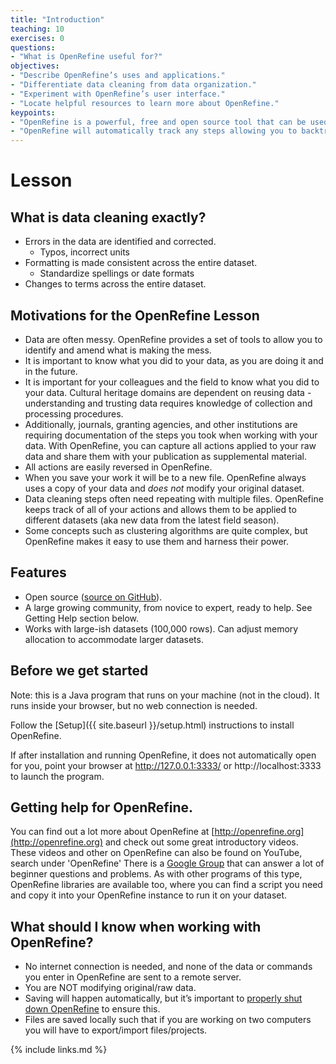 ```yaml
---
title: "Introduction"
teaching: 10
exercises: 0
questions:
- "What is OpenRefine useful for?"
objectives:
- "Describe OpenRefine’s uses and applications."
- "Differentiate data cleaning from data organization."
- "Experiment with OpenRefine’s user interface."
- "Locate helpful resources to learn more about OpenRefine."
keypoints:
- "OpenRefine is a powerful, free and open source tool that can be used for data cleaning."
- "OpenRefine will automatically track any steps allowing you to backtrack as needed and providing a record of all work done"
---
```


# Lesson

## What is data cleaning exactly?

* Errors in the data are identified and corrected.
  * Typos, incorrect units
* Formatting is made consistent across the entire dataset.
  * Standardize spellings or date formats
* Changes to terms across the entire dataset.


## Motivations for the OpenRefine Lesson

* Data are often messy. OpenRefine provides a set of tools to allow you to identify and amend what is making the mess.
* It is important to know what you did to your data, as you are doing it and in the future.
*  It is important for your colleagues and the field to know what you did to your data. Cultural heritage domains are dependent on reusing data - understanding and trusting data requires knowledge of collection and processing procedures.
* Additionally, journals, granting agencies, and other institutions are requiring documentation of the steps you took when working with your data. With OpenRefine, you can capture all actions applied to your raw data and share them with your publication as supplemental material.
* All actions are easily reversed in OpenRefine.
* When you save your work it will be to a new file. OpenRefine always uses a copy of your data and _does not_ modify your original dataset.
* Data cleaning steps often need repeating with multiple files. OpenRefine keeps track of all of your actions and allows them to be applied to different datasets (aka new data from the latest field season).
* Some concepts such as clustering algorithms are quite complex, but OpenRefine makes it easy to use them and harness their power.

## Features

* Open source ([source on GitHub](https://github.com/OpenRefine/OpenRefine)).
* A large growing community, from novice to expert, ready to help. See Getting
  Help section below.
* Works with large-ish datasets (100,000 rows). Can adjust memory allocation to
  accommodate larger datasets.

## Before we get started

Note: this is a Java program that runs on your machine (not in the cloud). It runs inside your browser, but no web connection is needed.

Follow the [Setup]({{ site.baseurl }}/setup.html) instructions to install OpenRefine.

If after installation and running OpenRefine, it does not automatically open for you, point your browser at http://127.0.0.1:3333/ or http://localhost:3333 to launch the program.


## Getting help for OpenRefine.

You can find out a lot more about OpenRefine at [http://openrefine.org](http://openrefine.org) and check out some great introductory videos. These videos and other on OpenRefine can also be found on YouTube, search under 'OpenRefine' There is a [Google Group](https://groups.google.com/forum/?hl=en#!forum/openrefine) that can answer a lot of beginner questions and problems. As with other programs of this type, OpenRefine libraries are available too, where you can find a script you need and copy it into your OpenRefine instance to run it on your dataset.

## What should I know when working with OpenRefine?

* No internet connection is needed, and none of the data or commands you enter in OpenRefine are sent to a remote server.
* You are NOT modifying original/raw data.
* Saving will happen automatically, but it’s important to [properly shut down OpenRefine](https://github.com/OpenRefine/OpenRefine/wiki/Installation-Instructions) to ensure this.
* Files are saved locally such that if you are working on two computers you will have to export/import files/projects.

{% include links.md %}
